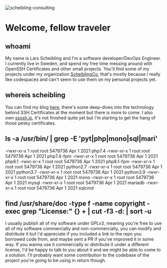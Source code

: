 ![scheibling-consulting](https://user-images.githubusercontent.com/24367830/159165050-ed514a97-0b73-4f9c-ae0d-f9833a750219.png)
# Welcome, fellow traveler
## whoami
My name is Lars Scheibling and I'm a software developer/DevOps Engineer. 
I currently live in Sweden, and spend my free time messing around with OpenSSH Certificates and other small projects. 
You'll find some of my projects under my organization [ScheiblingCo](https://github.com/scheiblingco), that's mostly because I really like codespaces and can't seem to use them on my personal projects yet.

## whereis scheibling
You can find my blog [here](https://scheibling.se/category/blog/), there's some deep-dives into the technology behind SSH Certificates at the moment but there is more to come.
I also own [ssosh.io](https://docs.ssosh.io), it's not finished quite yet but I'm starting to get the hang of those pesky certificates.

## ls -a /usr/bin/ | grep -E 'pyt|php|mono|sql|mari'
-rwxr-xr-x  1 root root     5479736 Apr 1  2021 php7.4
-rwxr-xr-x  1 root root     5479736 Apr 1  2021 php7.4-fpm
-rwxr-xr-x  1 root root     5479736 Apr 1  2021 php8.1
-rwxr-xr-x  1 root root     5479736 Apr 1  2021 php8.1-fpm
-rwxr-xr-x  1 root root     5479736 Apr 1  2021 python2.7
-rwxr-xr-x  1 root root     5479736 Apr 1  2021 python3.7
-rwxr-xr-x  1 root root     5479736 Apr 1  2021 python3.9
-rwxr-xr-x  1 root root     5479736 Apr 1  2021 mono
-rwxr-xr-x  1 root root     5479736 Apr 1  2021 mysql
-rwxr-xr-x  1 root root     5479736 Apr 1  2021 mariadb
-rwxr-xr-x  1 root root     5479736 Apr 1  2021 sqlcmd

## find /usr/share/doc -type f -name copyright -exec grep "License\:" {} + | cut -f3 -d: | sort -u
I usually publish all of my software under GPLv3, meaning you're free to use all of my software commercially and non-commercially, you can modify and distribute it
but i'd appreciate if you included a link to the repo you borrowed code from, and maybe sent a PR if you've improved it in some way.
If you wanna use it commercially or distribute it under a different license, I'd be happy to talk to you about it and we might be able to come to a solution. 
I'll probably want some contribution to the codebase of the project you're going to be using in return though.
